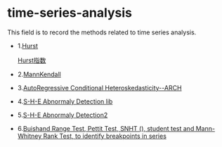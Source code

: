 # time-series-analysis
This field is to record the methods related to time series analysis.

* 1.[Hurst](https://github.com/Mottl/hurst)

     [Hurst指数](https://zh.wikipedia.org/wiki/%E8%B5%AB%E6%96%AF%E7%89%B9%E6%8C%87%E6%95%B0)
    
* 2.[MannKendall](https://github.com/mmhs013/pyManendall)

* 3.[AutoRegressive Conditional Heteroskedasticity--ARCH](https://github.com/bashtage/arch)

* 4.[S-H-E Abnormaly Detection lib](https://pypi.org/project/pyculiar/)

* 5.[S-H-E Abnormaly Detection2](https://github.com/wdm0006/pyculiarity)

* 6.[Buishand Range Test, Pettit Test, SNHT (), student test and Mann-Whitney Rank Test, to identify breakpoints in series](https://github.com/santiagoh719/BreakPoints)
